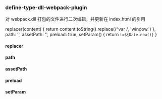 ### define-type-dll-webpack-plugin

对 webpack.dll 打包的文件进行二次编辑，并更新在 index.html 的引用

replacer(content) {
  return content.toString().replace(/^var /, 'window.')
},
path: '',
assetPath: '',
preload: true,
setParam() {
  return `t=${Date.now()}`
}

#### replacer

#### path

#### assetPath

#### preload

#### setParam
